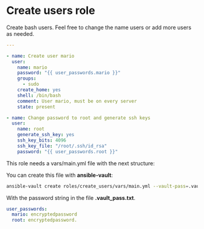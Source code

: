 # Create users role

Create bash users. 
Feel free to change the name users or add more users as needed.

```yml
---

- name: Create user mario
  user:
    name: mario
    password: "{{ user_passwords.mario }}"
    groups:
      - sudo
    create_home: yes
    shell: /bin/bash
    comment: User mario, must be on every server
    state: present

- name: Change password to root and generate ssh keys
  user:
    name: root
    generate_ssh_key: yes
    ssh_key_bits: 4096
    ssh_key_file: "/root/.ssh/id_rsa"
    password: "{{ user_passwords.root }}"
```

This role needs a vars/main.yml file with the next structure:

You can create this file with **ansible-vault**:

```bash
ansible-vault create roles/create_users/vars/main.yml --vault-pass=.vault_pass.txt
```

With the password string in the file **.vault_pass.txt**.



```yml
user_passwords:
  mario: encryptedpassword
  root: encryptedpassword.
```

